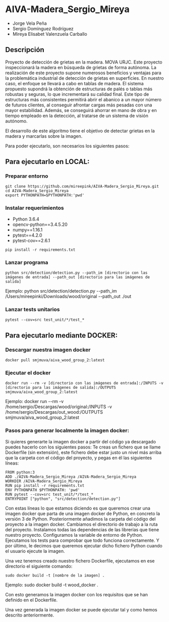 # AIVA-Madera_Sergio_Mireya
* Jorge Vela Peña
* Sergio Domínguez Rodríguez
* Mireya Elisabet Valenzuela Carballo
 
## Descripción
Proyecto de detección de grietas en la madera. MOVA URJC.
Este proyecto inspeccionará la madera en búsqueda de grietas de forma autónoma. La realización de este proyecto supone numerosos beneficios y ventajas para la problemática industrial de detección de grietas en superficies. En nuestro caso, el enfoque se llevará a cabo en tablas de madera. 
El sistema propuesto supondrá la obtención de estructuras de palés o tablas más robustas y seguras, lo que incrementará su calidad final. 
Este tipo de estructuras más consistentes permitirá abrir el abanico a un mayor número de futuros clientes, al conseguir afrontar cargas más pesadas con una mayor estabilidad.
Además, se conseguirá ahorrar en mano de obra y en tiempo empleado en la detección, al tratarse de un sistema de visión autónomo.

El desarrollo de este algoritmo tiene el objetivo de detectar grietas en la madera y marcarlas sobre la imagen.

Para poder ejecutarlo, son necesarios los siguientes pasos:

## Para ejecutarlo en LOCAL:
### Preparar entorno
```
git clone https://github.com/mireepink/AIVA-Madera_Sergio_Mireya.git
cd AIVA-Madera_Sergio_Mireya
export PYTHONPATH=$PYTHONPATH:'pwd'
```

### Instalar requerimientos
* Python 3.6.4
* opencv-python==3.4.5.20
* numpy==1.16.1
* pytest==4.2.0
* pytest-cov==2.6.1
```
pip install -r requirements.txt
```

### Lanzar programa
```
python src/detection/detection.py --path_im [directorio con las imágenes de entrada] --path_out [directorio para las imágenes de salida]
```
Ejemplo: python src/detection/detection.py --path_im /Users/mireepinki/Downloads/wood/original --path_out ./out

### Lanzar tests unitarios
```
pytest --cov=src test_unit/*/test_*
```
## Para ejecutarlo mediante DOCKER:
### Descargar nuestra imagen docker
```
docker pull smjmuva/aiva_wood_group_2:latest
```
### Ejecutar el docker
```
docker run --rm -v [directorio con las imágenes de entrada]:/INPUTS -v [directorio para las imágenes de salida]:/OUTPUTS smjmuva/aiva_wood_group_2:latest
```
Ejemplo: docker run --rm -v /home/sergio/Descargas/wood/original:/INPUTS -v /home/sergio/Descargas/out_wood:/OUTPUTS smjmuva/aiva_wood_group_2:latest

### Pasos para generar localmente la imagen docker:
Si quieres generarte la imagen docker a partir del código ya descargado puedes hacerlo con los siguientes pasos:
Te creas un fichero que se llame Dockerfile (sin extensión), este fichero debe estar justo un nivel más arriba que la carpeta con el código del proyecto, y pegas en él las siguientes líneas:
````
FROM python:3
ADD ./AIVA-Madera_Sergio_Mireya /AIVA-Madera_Sergio_Mireya
WORKDIR /AIVA-Madera_Sergio_Mireya
RUN pip install -r requirements.txt
ENV PYTHONPATH $PYTHONPATH: 'pwd'
RUN pytest --cov=src test_unit/*/test_*
ENTRYPOINT ["python", "src/detection/detection.py"]
````
Con estas líneas lo que estamos diciendo es que queremos crear una imagen docker que parta de una imagen docker de Python, en concreto la versión 3 de Python. Posteriormente añadimos la carpeta del código del proyecto a la imagen docker. Cambiamos el directorio de trabajo a la ruta del proyecto. Instalamos todas las dependencias de las librerías que tiene nuestro proyecto. Configuramos la variable de entorno de Python. Ejecutamos los tests para comprobar que todo funciona correctamente. Y por último, le decimos que queremos ejecutar dicho fichero Python cuando el usuario ejecute la imagen.

Una vez tenemos creado nuestro fichero Dockerfile, ejecutamos en ese directorio el siguiente comando:
```
sudo docker build -t [nombre de la imagen] .
```
Ejemplo: sudo docker build -t wood_docker .

Con esto generamos la imagen docker con los requisitos que se han definido en el Dockerfile.

Una vez generada la imagen docker se puede ejecutar tal y como hemos descrito anteriormente.
